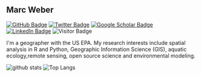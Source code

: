 ## Marc Weber

[![GitHub Badge](https://img.shields.io/github/followers/giswqs?style=social)](https://github.com/mhweber?tab=followers)
[![Twitter Badge](https://img.shields.io/twitter/follow/marc_h_weber?style=social)](https://twitter.com/marc_h_weber)
[![Google Scholar Badge](https://img.shields.io/badge/Google-Scholar-lightgrey)](https://scholar.google.com/citations?user=DOs--KYAAAAJ&hl=en)
[![LinkedIn Badge](https://img.shields.io/badge/My-LinkedIn-blue)](https://www.linkedin.com/in/marchweber)
![Visitor Badge](https://visitor-badge.laobi.icu/badge?page_id=giswqs.giswqs)

I'm a geographer with the US EPA. My research interests include spatial analysis in R and Python, Geographic Information Science (GIS), aquatic ecology,remote sensing, open source science and environmental modeling.

![github stats](https://github-readme-stats.vercel.app/api?username=mhweber&show_icons=true&theme=vue-dark&count_private=true)
![Top Langs](https://github-readme-stats.vercel.app/api/top-langs/?username=mhweber&hide=javascript,go,html&layout=compact)

<!-- ![Top Langs](https://github-readme-stats.vercel.app/api/top-langs/?username=giswqs&hide_langs_below=10) -->
